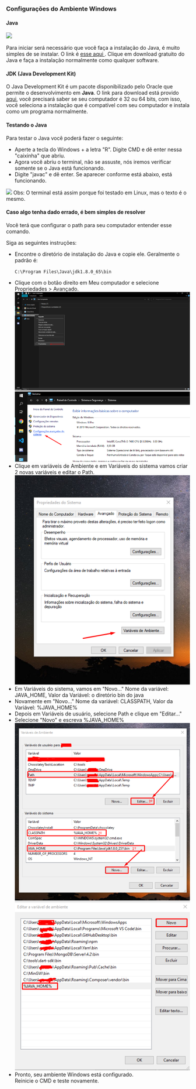 ### Configurações do Ambiente Windows ###

#### Java
<img src="https://cdn.iconscout.com/icon/free/png-256/java-43-569305.png">


Para iniciar será necessário que você faça a instalação do Java, é muito simples de se instalar. O link é <a href="https://www.java.com/pt_BR/download/">esse aqui </a>. Clique em download gratuito do Java e faça a instalação normalmente como qualquer software.

#### JDK (Java Development Kit)
O Java Development Kit é um pacote disponibilizado pelo Oracle que permite o desenvolvimento em **Java**. O link para download está provido <a href="https://www.oracle.com/br/java/technologies/javase/javase-jdk8-downloads.html">aqui</a>, você precisará saber se seu computador é 32 ou 64 bits, com isso, você seleciona a instalação que é compatível com seu computador e instala como um programa normalmente.

#### Testando o Java
Para testar o Java você poderá fazer o seguinte:

<ul>
    <li> Aperte a tecla do Windows + a letra "R". Digite CMD e dê enter nessa "caixinha" que abriu.</li>
    <li>Agora você abriu o terminal, não se assuste, nós iremos verificar somente se o Java está funcionando.</li>
    <li>Digite "javac" e dê enter. Se aparecer conforme está abaixo, está funcionando.
</ul>

<img src="https://i.imgur.com/XoQj6x1.png">
Obs: O terminal está assim porque foi testado em Linux, mas o texto é o mesmo.


#### Caso algo tenha dado errado, é bem simples de resolver ####
Você terá que configurar o path para seu computador entender esse comando.

Siga as seguintes instruções:

<ul>
    <li>Encontre o diretório de instalação do Java e copie ele. Geralmente o padrão é: </li> 
    
    C:\Program Files\Java\jdk1.8.0_65\bin
</ul>
<ul>
    <li>Clique com o botão direito em Meu computador e selecione Propriedades > Avançado.</li>
    <img src="../img/java1.png">
    <img src="../img/java2.png">    
    <li>Clique em variáveis de Ambiente e em Variáveis do sistema vamos criar 2 novas variáveis e editar o Path.</li>
    <img src="../img/java3.png">
    <li>Em Variáveis do sistema, vamos em "Novo..." Nome da variável: JAVA_HOME, Valor da Variável: o diretório bin do java</li>
    <li>Novamente em "Novo..." Nome da variável: CLASSPATH, Valor da Variável: %JAVA_HOME%</li>
    <li>Depois em Variáveis de usuário, selecione Path e clique em "Editar..."</li>
    <li>Selecione "Novo" e escreva %JAVA_HOME%
    <img src="../img/java4.png">
    <img src="../img/java5.png">
    <li> Pronto, seu ambiente Windows está configurado.</li>
    Reinicie o CMD e teste novamente.
</ul>
